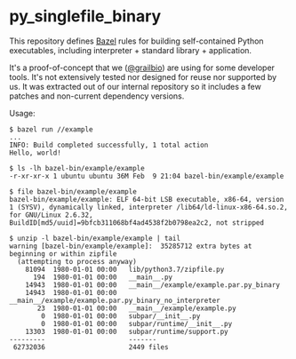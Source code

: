 # py_singlefile_binary

This repository defines [Bazel](https://bazel.build/) rules for building self-contained
Python executables, including interpreter + standard library + application.

It's a proof-of-concept that we ([@grailbio](https://github.com/grailbio)) are using for some developer tools.
It's not extensively tested nor designed for reuse nor supported by us. It was extracted
out of our internal repository so it includes a few patches and non-current dependency versions.

Usage:
```
$ bazel run //example
...
INFO: Build completed successfully, 1 total action
Hello, world!

$ ls -lh bazel-bin/example/example
-r-xr-xr-x 1 ubuntu ubuntu 36M Feb  9 21:04 bazel-bin/example/example

$ file bazel-bin/example/example
bazel-bin/example/example: ELF 64-bit LSB executable, x86-64, version 1 (SYSV), dynamically linked, interpreter /lib64/ld-linux-x86-64.so.2, for GNU/Linux 2.6.32, BuildID[md5/uuid]=9bfcb311068bf4ad4538f2b0798ea2c2, not stripped

$ unzip -l bazel-bin/example/example | tail
warning [bazel-bin/example/example]:  35285712 extra bytes at beginning or within zipfile
  (attempting to process anyway)
    81094  1980-01-01 00:00   lib/python3.7/zipfile.py
      194  1980-01-01 00:00   __main__.py
    14943  1980-01-01 00:00   __main__/example/example.par.py_binary
    14943  1980-01-01 00:00   __main__/example/example.par.py_binary_no_interpreter
       23  1980-01-01 00:00   __main__/example/example.py
        0  1980-01-01 00:00   subpar/__init__.py
        0  1980-01-01 00:00   subpar/runtime/__init__.py
    13303  1980-01-01 00:00   subpar/runtime/support.py
---------                     -------
 62732036                     2449 files
 ```
